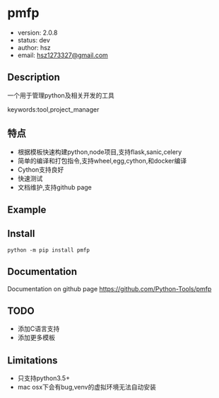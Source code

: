 # pmfp

+ version: 2.0.8
+ status: dev
+ author: hsz
+ email: hsz1273327@gmail.com

## Description

一个用于管理python及相关开发的工具

keywords:tool,project_manager

## 特点

+ 根据模板快速构建python,node项目,支持flask,sanic,celery
+ 简单的编译和打包指令,支持wheel,egg,cython,和docker编译
+ Cython支持良好
+ 快速测试
+ 文档维护,支持github page

## Example



## Install

`python -m pip install pmfp`


## Documentation

Documentation on github page <https://github.com/Python-Tools/pmfp>

## TODO

+ 添加C语言支持
+ 添加更多模板

## Limitations

+ 只支持python3.5+
+ mac osx下会有bug,venv的虚拟环境无法自动安装
